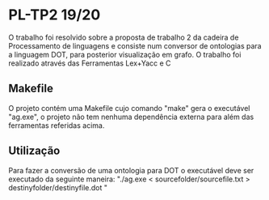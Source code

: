 # PL-TP2 19/20

O trabalho foi resolvido sobre a proposta de trabalho 2 da cadeira de Processamento de linguagens e consiste num conversor de 
ontologias para a linguagem DOT, para posterior visualização em grafo. O trabalho foi realizado através das Ferramentas Lex+Yacc e C

## Makefile

O projeto contém uma Makefile cujo comando "make" gera o executável "ag.exe", o projeto não tem nenhuma dependência externa para além das ferramentas referidas acima. 

## Utilização

Para fazer a conversão de uma ontologia para DOT o executável deve ser executado da seguinte maneira:
"./ag.exe   < sourcefolder/sourcefile.txt   > destinyfolder/destinyfile.dot "

